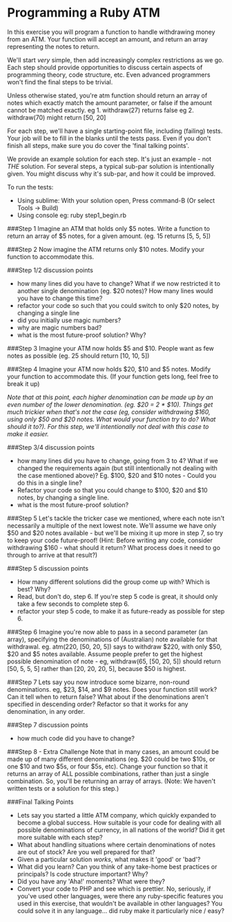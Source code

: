 # Programming a Ruby ATM

In this exercise you will program a function to handle withdrawing money from an ATM. Your function will accept an amount, and return an array representing the notes to return.

We'll start *very* simple, then add increasingly complex restrictions as we go. Each step should provide opportunities to discuss certain aspects of programming theory, code structure, etc. Even advanced programmers won't find the final steps to be trivial.

Unless otherwise stated, you're atm function should return an array of notes which exactly match the amount parameter, or false if the amount cannot be matched exactly.
eg 1. withdraw(27) returns false
eg 2. withdraw(70) might return [50, 20]

For each step, we'll have a single starting-point file, including (failing) tests. Your job will be to fill in the blanks until the tests pass. Even if you don't finish all steps, make sure you do cover the 'final talking points'.

We provide an example solution for each step. It's just an example - not *THE* solution. For several steps, a typical sub-par solution is intentionally given. You might discuss why it's sub-par, and how it could be improved.

To run the tests:

- Using sublime: With your solution open, Press command-B (Or select Tools -> Build)
- Using console eg: ruby step1_begin.rb


###Step 1
Imagine an ATM that holds only $5 notes. Write a function to return an array of $5 notes, for a given amount. (eg. 15 returns [5, 5, 5])

###Step 2
Now imagine the ATM returns only $10 notes. Modify your function to accommodate this.

###Step 1/2 discussion points
* how many lines did you have to change? What if we now restricted it to another single denomination (eg. $20 notes)? How many lines would you have to change this time?
* refactor your code so such that you could switch to only $20 notes, by changing a single line
* did you initially use magic numbers?
* why are magic numbers bad?
* what is the most future-proof solution? Why?

###Step 3
Imagine your ATM now holds $5 and $10. People want as few notes as possible (eg. 25 should return [10, 10, 5])

###Step 4
Imagine your ATM now holds $20, $10 and $5 notes. Modify your function to accommodate this. (If your function gets long, feel free to break it up)

*Note that at this point, each higher denomination can be made up by an even number of the lower denomination. (eg. $20 = 2 * $10). Things get much trickier when that's not the case (eg, consider withdrawing $160, using only $50 and $20 notes. What would your function try to do? What should it to?). For this step, we'll intentionally not deal with this case to make it easier.*

###Step 3/4 discussion points
* how many lines did you have to change, going from 3 to 4? What if we changed the requirements again (but still intentionally not dealing with the case mentioned above)? Eg. $100, $20 and $10 notes - Could you do this in a single line?
* Refactor your code so that you could change to $100, $20 and $10 notes, by changing a single line.
* what is the most future-proof solution?

###Step 5
Let's tackle the tricker case we mentioned, where each note isn't necessarily a multiple of the next lowest note. We'll assume we have only $50 and $20 notes available - but we'll be mixing it up more in step 7, so try to keep your code future-proof! (Hint: Before writing any code, consider withdrawing $160 - what should it return? What process does it need to go through to arrive at that result?)

###Step 5 discussion points
* How many different solutions did the group come up with? Which is best? Why?
* Read, but don't do, step 6. If you're step 5 code is great, it should only take a few seconds to complete step 6.
* refactor your step 5 code, to make it as future-ready as possible for step 6.

###Step 6
Imagine you're now able to pass in a second parameter (an array), specifying the denominations of (Australian) note available for that withdrawal. eg. atm(220, [50, 20, 5]) says to withdraw $220, with only $50, $20 and $5 notes available. Assume people prefer to get the highest possible denomination of note - eg, withdraw(65, [50, 20, 5]) should return [50, 5, 5, 5] rather than [20, 20, 20, 5], because $50 is highest.

###Step 7
Lets say you now introduce some bizarre, non-round denominations. eg, $23, $14, and $9 notes. Does your function still work? Can it tell when to return false? What about if the denominations aren't specified in descending order? Refactor so that it works for any denomination, in any order.

###Step 7 discussion points
* how much code did you have to change?

###Step 8 - Extra Challenge
Note that in many cases, an amount could be made up of many different denominations (eg. $20 could be two $10s, or one $10 and two $5s, or four $5s, etc). Change your function so that it returns an array of ALL possible combinations, rather than just a single combination. So, you'll be returning an array of arrays. (Note: We haven't written tests or a solution for this step.)

###Final Talking Points
* Lets say you started a little ATM company, which quickly expanded to become a global success. How suitable is your code for dealing with all possible denominations of currency, in all nations of the world? Did it get more suitable with each step?
* What about handling situations where certain denominations of notes are out of stock? Are you well prepared for that?
* Given a particular solution *works*, what makes it 'good' or 'bad'?
* What did you learn? Can you think of any take-home best practices or principals? Is code structure important? Why?
* Did you have any 'Aha!' moments? What were they?
* Convert your code to PHP and see which is prettier. No, seriously, if you've used other languages, were there any ruby-specific features you used in this exercise, that wouldn't be available in other languages? You could solve it in any language... did ruby make it particularly nice / easy?


